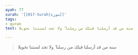 ```yaml
---
ayah: 77
surah: '[[017-Surah|سورة]]'
tags:
- quran
text: سنة من قد أرسلنا قبلك من رسلنا ۖ ولا تجد لسنتنا تحويلا

---
```

> سنة من قد أرسلنا قبلك من رسلنا ۖ ولا تجد لسنتنا تحويلا
